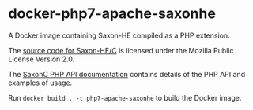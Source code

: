# docker-php7-apache-saxonhe

A Docker image containing Saxon-HE compiled as a PHP extension.

The [source code for Saxon-HE/C](https://www.saxonica.com/saxon-c/index.xml) is licensed under the Mozilla Public License Version 2.0.

The [SaxonC PHP API documentation](https://www.saxonica.com/saxon-c/documentation11/#!api/saxon_c_php_api) contains details of the PHP API and examples of usage.

Run `docker build . -t php7-apache-saxonhe` to build the Docker image.
